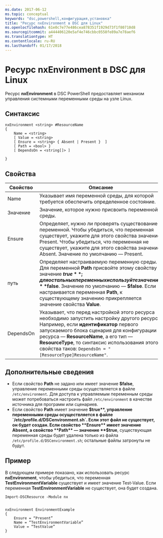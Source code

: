 ```yaml
---
ms.date: 2017-06-12
ms.topic: conceptual
keywords: "dsc,powershell,конфигурация,установка"
title: "Ресурс nxEnvironment в DSC для Linux"
ms.openlocfilehash: 61e0c7e77e486cea878351f1929d73f1f80710d8
ms.sourcegitcommit: a444406120e5af4e746cbbc0558fe89a7e78aef6
ms.translationtype: HT
ms.contentlocale: ru-RU
ms.lasthandoff: 01/17/2018
---
```

# <a name="dsc-for-linux-nxenvironment-resource"></a>Ресурс nxEnvironment в DSC для Linux

Ресурс **nxEnvironment** в DSC PowerShell предоставляет механизм управления системными переменными среды на узле Linux.

## <a name="syntax"></a>Синтаксис

```
nxEnvironment <string> #ResourceName
{
    Name = <string>
    [ Value = <string>
    [ Ensure = <string> { Absent | Present }  ]
    [ Path = <bool> }
    [ DependsOn = <string[]> ]

}
```

## <a name="properties"></a>Свойства

|  Свойство |  Описание | 
|---|---|
| Name| Указывает имя переменной среды, для которой требуется обеспечить определенное состояние.| 
| Значение| Значение, которое нужно присвоить переменной среды.| 
| Ensure| Определяет, нужно ли проверять существование переменной. Чтобы убедиться, что переменная существует, укажите для этого свойства значение Present. Чтобы убедиться, что переменная не существует, укажите для этого свойства значение Absent. Значение по умолчанию — Present.| 
| путь| Определяет настраиваемую переменную среды. Для переменной **Path** присвойте этому свойству значение **$true**; для остальных переменных используйте значение **$false**. Значение по умолчанию — **$false**. Если настраивается переменная **Path**, к существующему значению прикрепляется значение свойства **Value**.| 
| DependsOn | Указывает, что перед настройкой этого ресурса необходимо запустить настройку другого ресурса. Например, если **идентификатор** первого запускаемого блока сценария для конфигурации ресурса — **ResourceName**, а его тип — **ResourceType**, то синтаксис использования этого свойства таков: `DependsOn = "[ResourceType]ResourceName"`.| 

## <a name="additional-information"></a>Дополнительные сведения

* Если свойство **Path** не задано или имеет значение **$false**, управление переменными среды осуществляется в файле `/etc/environment`. Для доступа к управляемым переменным среды может потребоваться настроить файл `/etc/environment` в качестве источника для программ или сценариев.
* Если свойство **Path** имеет значение **$true**, управление переменными среды осуществляется в файле `/etc/profile.d/DSCenvironment.sh`. Если этот файл не существует, он будет создан. Если свойство **Ensure** имеет значение Absent, а свойство **Path** — значение **$true**, существующая переменная среды будет удалена только из файла `/etc/profile.d/DSCenvironment.sh`; остальные файлы затронуты не будут.

## <a name="example"></a>Пример

В следующем примере показано, как использовать ресурс **nxEnvironment**, чтобы убедиться, что переменная **TestEnvironmentVariable** существует и имеет значение Test-Value. Если переменная **TestEnvironmentVariable** не существует, она будет создана.

```
Import-DSCResource -Module nx 


nxEnvironment EnvironmentExample
{
    Ensure = “Present”
    Name = “TestEnvironmentVariable”
    Value = “TestValue”
}
```


